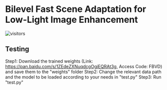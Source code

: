 # Bilevel Fast Scene Adaptation for Low-Light Image Enhancement 
![visitors](https://visitor-badge.glitch.me/badge?page_id=vis-opt-group.BL)

## Testing
Step1: Download the trained weights (Link: https://pan.baidu.com/s/1ZEdeZXNuqdcgOgjEQRAt3g, Access Code: FBVD) and save them to the "weights" folder
Step2: Change the relevant data path and the model to be loaded according to your needs in "test.py"
Step3: Run "test.py"
